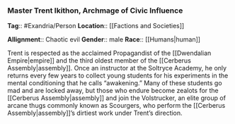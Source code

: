 ### Master Trent Ikithon, Archmage of Civic Influence
**Tag**:: #Exandria/Person
**Location**:: [[Factions and Societies]]

**Allignment**:: Chaotic evil
**Gender**:: male
**Race**:: [[Humans|human]]

Trent is respected as the acclaimed Propagandist of the [[Dwendalian Empire|empire]] and the third oldest member of the [[Cerberus Assembly|assembly]]. Once an instructor at the Soltryce Academy, he only returns every few years to collect young students for his experiments in the mental conditioning that he calls “awakening.” Many of these students go mad and are locked away, but those who endure become zealots for the [[Cerberus Assembly|assembly]] and join the Volstrucker, an elite group of arcane thugs commonly known as Scourgers, who perform the [[Cerberus Assembly|assembly]]’s dirtiest work under Trent’s direction.